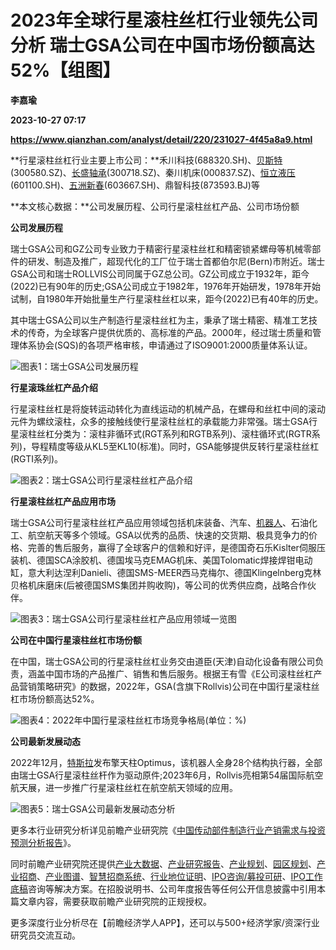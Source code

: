 # 2023年全球行星滚柱丝杠行业领先公司分析 瑞士GSA公司在中国市场份额高达52%【组图】
**李嘉瑜**

**2023-10-27 07:17**

**https://www.qianzhan.com/analyst/detail/220/231027-4f45a8a9.html**

**行星滚柱丝杠行业主要上市公司：**禾川科技(688320.SH)、[贝斯特](https://stock.qianzhan.com/hs/zhengquan_300580.SZ.html)(300580.SZ)、[长盛轴承](https://stock.qianzhan.com/hs/zhengquan_300718.SZ.html)(300718.SZ)、秦川机床(000837.SZ)、[恒立液压](https://stock.qianzhan.com/hs/zhengquan_601100.SH.html)(601100.SH)、[五洲新春](https://stock.qianzhan.com/hs/zhengquan_603667.SH.html)(603667.SH)、鼎智科技(873593.BJ)等

**本文核心数据：**公司发展历程、公司行星滚柱丝杠产品、公司市场份额

**公司发展历程**

瑞士GSA公司和GZ公司专业致力于精密行星滚柱丝杠和精密锁紧螺母等机械零部件的研发、制造及推广，超现代化的工厂位于瑞士首都伯尔尼(Bern)市附近。瑞士GSA公司和瑞士ROLLVIS公司同属于GZ总公司。GZ公司成立于1932年，距今(2022)已有90年的历史;GSA公司成立于1982年，1976年开始研发，1978年开始试制，自1980年开始批量生产行星滚柱丝杠以来，距今(2022)已有40年的历史。

其中瑞士GSA公司以生产制造行星滚柱丝杠为主，秉承了瑞士精密、精准工艺技术的传奇，为全球客户提供优质的、高标准的产品。2000年，经过瑞士质量和管理体系协会(SQS)的各项严格审核，申请通过了ISO9001:2000质量体系认证。

![图表1：瑞士GSA公司发展历程](https://img3.qianzhan.com/news/202310/27/20231027-b3af8fecafd17022.png)

**行星滚珠丝杠产品介绍**

行星滚柱丝杠是将旋转运动转化为直线运动的机械产品，在螺母和丝杠中间的滚动元件为螺纹滚柱，众多的接触线使行星滚柱丝杠的承载能力非常强。瑞士GSA行星滚柱丝杠分类为：滚柱非循环式(RGT系列和RGTB系列)、滚柱循环式(RGTR系列)，导程精度等级从KL5至KL10(标准)。同时，GSA能够提供反转行星滚柱丝杠(RGTI系列)。

![图表2：瑞士GSA公司行星滚柱丝杠产品介绍](https://img3.qianzhan.com/news/202310/27/20231027-2380d20c33d8404c.png)

**行星滚柱丝杠产品应用市场**

瑞士GSA公司行星滚柱丝杠产品应用领域包括机床装备、汽车、[机器人](https://stock.qianzhan.com/hs/zhengquan_300024.SZ.html)、石油化工、航空航天等多个领域。GSA以优秀的品质、快速的交货期、极具竞争力的价格、完善的售后服务，赢得了全球客户的信赖和好评，是德国奇石乐Kislter伺服压装机、德国SCA涂胶机、德国埃马克EMAG机床、美国Tolomatic焊接焊钳电动缸，意大利达涅利Danieli、德国SMS-MEER西马克梅尔、德国Klingelnberg克林贝格机床磨床(后被德国SMS集团并购收购)，等公司的优秀供应商，战略合作伙伴。

![图表3：瑞士GSA公司行星滚柱丝杠产品应用领域一览图](https://img3.qianzhan.com/news/202310/27/20231027-2b70d263538bd0a9.png)

**公司在中国行星滚柱丝杠市场份额**

在中国，瑞士GSA公司的行星滚柱丝杠业务交由道臣(天津)自动化设备有限公司负责，涵盖中国市场的产品推广、销售和售后服务。根据王有雪《E公司滚柱丝杠产品营销策略研究》的数据，2022年，GSA(含旗下Rollvis)公司在中国行星滚柱丝杠市场份额高达52%。

![图表4：2022年中国行星滚柱丝杠市场竞争格局(单位：%)](https://img3.qianzhan.com/news/202310/27/20231027-d11dd2ff36874df1.png)

**公司最新发展动态**

2022年12月，[特斯拉](https://stock.qianzhan.com/us/zhengquan_TSLA.O.html)发布擎天柱Optimus，该机器人全身28个结构执行器，全部由瑞士GSA行星滚柱丝杆作为驱动原件;2023年6月，Rollvis亮相第54届国际航空航天展，进一步推广行星滚柱丝杠在航空航天领域的应用。

![图表5：瑞士GSA公司最新发展动态分析](https://img3.qianzhan.com/news/202310/27/20231027-26fce15b42046884.png)

更多本行业研究分析详见前瞻产业研究院《[中国传动部件制造行业产销需求与投资预测分析报告](https://bg.qianzhan.com/report/detail/a76d88413ab9427f.html)》。

同时前瞻产业研究院还提供[产业大数据](https://d.qianzhan.com/)、[产业研究报告](https://bg.qianzhan.com/report/hotlist/)、[产业规划](https://f.qianzhan.com/chanyeguihua2/)、[园区规划](https://f.qianzhan.com/yuanqu/)、[产业招商](https://f.qianzhan.com/chanyezhaoshang/)、[产业图谱](https://bg.qianzhan.com/report/lianglian/)、[智慧招商系统](https://z.qianzhan.com/)、[行业地位证明](https://bg.qianzhan.com/report/qyppcs)、[IPO咨询/募投可研](https://ipo.qianzhan.com/mutou/)、[IPO工作底稿](https://ipo.qianzhan.com/digao/)咨询等解决方案。在招股说明书、公司年度报告等任何公开信息披露中引用本篇文章内容，需要获取前瞻产业研究院的正规授权。

更多深度行业分析尽在【前瞻经济学人APP】，还可以与500+经济学家/资深行业研究员交流互动。